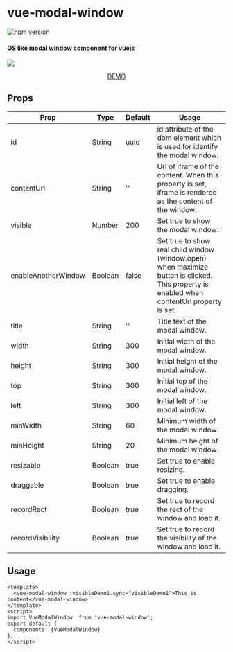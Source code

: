 vue-modal-window
========

[![npm version](https://badge.fury.io/js/vue-modal-window.svg)](https://badge.fury.io/js/vue-modal-window)

#### OS like modal window component for vuejs ####

<a href="https://github.com/moritanian/vue-modal-window"><img src="https://moritanian.github.io/vue-modal-window/static/sample.png"/></a>


<p align="center"><a href="https://moritanian.github.io/vue-modal-window/demo/dist/">DEMO</a></p>

## Props

| Prop    | Type | Default | Usage  |
| ------  | ---- | --- | ------ |
| id   | String | uuid | id attribute of the dom element which is used for identify the modal window.|
| contentUrl | String | '' | Url of iframe of the content. When this property is set, iframe is rendered as the content of the window. |
| visible | Number | 200 | Set true to show the modal window. |
| enableAnotherWindow | Boolean | false | Set true to show real child window (window.open) when maximize button is clicked.  This property is enabled when contentUrl property is set. |
| title | String | '' | Title text of the modal window. |
| width | String | 300 | Initial width of the modal window. |
| height | String | 300 | Initial height of the modal window. |
| top | String | 300 | Initial top of the modal window. |
| left | String | 300 | Initial left of the modal window. |
| minWidth | String | 60 | Minimum width of the modal window. |
| minHeight | String | 20 | Minimum height of the modal window. |
| resizable | Boolean | true | Set true to enable resizing. |
| draggable | Boolean | true | Set true to enable dragging. |
| recordRect | Boolean | true | Set true to record the rect of the window and load it. |
| recordVisibility | Boolean | true | Set true to record the visibility of the window and load it. |


## Usage
```demo.vue
<template>
  <vue-modal-window :visibleDemo1.sync="visibleDemo1">This is content</vue-modal-window>
</template>
<script>
import VueModalWindow  from 'vue-modal-window';
export default {
  components: {VueModalWindow}
};
</script>